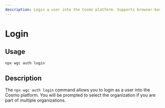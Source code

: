 ```yaml
---
description: Login a user into the Cosmo platform. Supports browser-based authentication.
---
```


# Login

## Usage

```bash
npx wgc auth login
```

## Description

The `npx wgc auth login` command allows you to login as a user into the Cosmo platform. You will be prompted to select the organization if you are part of multiple organizations.
